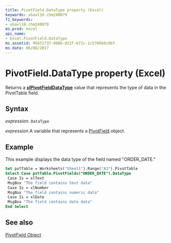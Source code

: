 ```yaml
---
title: PivotField.DataType property (Excel)
keywords: vbaxl10.chm240079
f1_keywords:
- vbaxl10.chm240079
ms.prod: excel
api_name:
- Excel.PivotField.DataType
ms.assetid: 95671f37-9886-822f-672c-1c5706b9c0bf
ms.date: 06/08/2017
---
```



# PivotField.DataType property (Excel)

Returns a  **[xlPivotFieldDataType](Excel.XlPivotFieldDataType.md)** value that represents the type of data in the PivotTable field.


## Syntax

_expression_. `DataType`

_expression_ A variable that represents a [PivotField](Excel.PivotField.md) object.


## Example

This example displays the data type of the field named "ORDER_DATE."


```vb
Set pvtTable = Worksheets("Sheet1").Range("A3").PivotTable 
Select Case pvtTable.PivotFields("ORDER_DATE").DataType 
 Case Is = xlText 
 MsgBox "The field contains text data" 
 Case Is = xlNumber 
 MsgBox "The field contains numeric data" 
 Case Is = xlDate 
 MsgBox "The field contains date data" 
End Select
```


## See also


[PivotField Object](Excel.PivotField.md)

